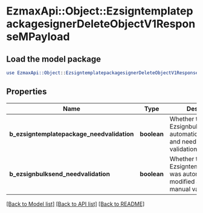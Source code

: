 # EzmaxApi::Object::EzsigntemplatepackagesignerDeleteObjectV1ResponseMPayload

## Load the model package
```perl
use EzmaxApi::Object::EzsigntemplatepackagesignerDeleteObjectV1ResponseMPayload;
```

## Properties
Name | Type | Description | Notes
------------ | ------------- | ------------- | -------------
**b_ezsigntemplatepackage_needvalidation** | **boolean** | Whether the Ezsignbulksend was automatically modified and needs a manual validation | 
**b_ezsignbulksend_needvalidation** | **boolean** | Whether the Ezsigntemplatepackage was automatically modified and needs a manual validation | 

[[Back to Model list]](../README.md#documentation-for-models) [[Back to API list]](../README.md#documentation-for-api-endpoints) [[Back to README]](../README.md)


